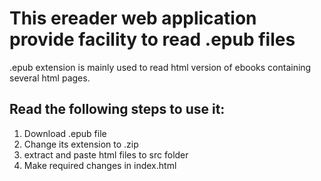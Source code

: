 # This ereader web application provide facility to read .epub files
.epub extension is mainly used to read html version of ebooks containing several html pages. 
## Read the following steps to use it:
1. Download .epub file
2. Change its extension to .zip
3. extract and paste html files to src folder
4. Make required changes in index.html
